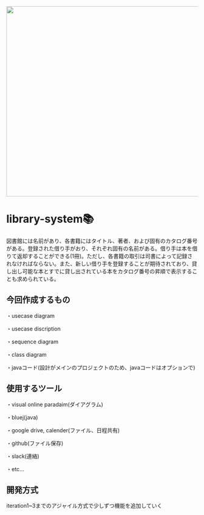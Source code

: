 <img src="https://github.com/hirohiro-sys/library-system/assets/126783940/808151a1-a917-46d1-acbb-deb4c8057a80" height=500px width=850px>   


# library-system📚

 図書館には名前があり、各書籍にはタイトル、著者、および固有のカタログ番号がある。登録された借り手がおり、それぞれ固有の名前がある。借り手は本を借りて返却することができる(1冊)。ただし、各書籍の取引は司書によって記録されなければならない。また、新しい借り手を登録することが期待されており、貸し出し可能な本とすでに貸し出されている本をカタログ番号の昇順で表示することも求められている。

## 今回作成するもの

・usecase diagram

・usecase discription

・sequence diagram

・class diagram

・javaコード(設計がメインのプロジェクトのため、javaコードはオプションで)

## 使用するツール

・visual online paradaim(ダイアグラム)

・bluej(java)

・google drive, calender(ファイル、日程共有)

・github(ファイル保存)

・slack(連絡)

・etc...

## 開発方式

iteration1~3までのアジャイル方式で少しずつ機能を追加していく

